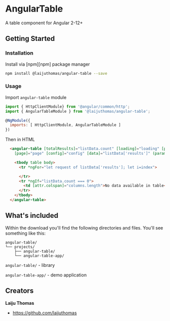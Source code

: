 

# AngularTable
A table component for Angular 2-12+

## Getting Started

### Installation

Install via [npm][npm] package manager 

```bash
npm install @laijuthomas/angular-table --save
```

### Usage

Import `angular-table` module

```js
import { HttpClientModule} from '@angular/common/http';
import { AngularTableModule } from '@laijuthomas/angular-table';

@NgModule({
  imports: [ HttpClientModule, AngularTableModule ]
})
```

Then in HTML

```html
  <angular-table [totalResults]="listData.count" [loading]="loading" [params]="params" [columns]="columns"
    [page]="page" [config]="config" [data]="listData['results']" (paramsChanged)="onParamsChange($event)">

    <tbody table body>
      <tr *ngFor="let request of listData['results']; let i=index">

      </tr>
      <tr *ngIf="listData.count === 0">
        <td [attr.colspan]="columns.length">No data available in table</td>
      </tr>
    </tbody>
  </angular-table>
```

## What's included

Within the download you'll find the following directories and files. You'll see something like this:

```
angular-table/
└── projects/
    ├── angular-table/
    └── angular-table-app/
```
`angular-table/` - library

`angular-table-app/` - demo application

## Creators

**Laiju Thomas**

* <https://github.com/laijuthomas>